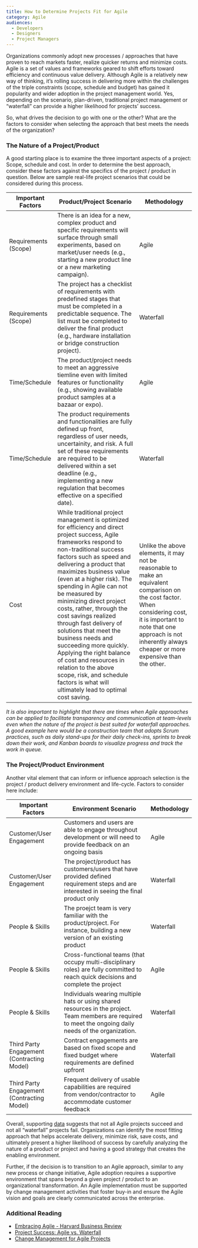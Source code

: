 ```yaml
---
title: How to Determine Projects Fit for Agile
category: Agile
audiences:
  - Developers
  - Designers
  - Project Managers
---
```


Organizations commonly adopt new processes / approaches that have proven to reach markets faster, realize quicker returns and minimize costs. Agile is a set of values and frameworks geared to shift efforts toward efficiency and continuous value delivery. Although Agile is a relatively new way of thinking, it’s rolling success in delivering more within the challenges of the triple constraints (scope, schedule and budget) has gained it popularity and wider adoption in the project management world. Yes, depending on the scenario, plan-driven, traditional project management or “waterfall” can provide a higher likelihood for projects’ success.

So, what drives the decision to go with one or the other? What are the factors to consider when selecting the approach that best meets the needs of the organization?


### The Nature of a Project/Product

A good starting place is to examine the three important aspects of a project: Scope, schedule and cost. In order to determine the best approach, consider these factors against the specifics of the project / product in question. Below are sample real-life project scenarios that could be considered during this process.

| Important Factors | Product/Project Scenario | Methodology |
|-|-|-|
| Requirements (Scope) | There is an idea for a new, complex product and specific requirements will surface through small experiments, based on market/user needs (e.g., starting a new product line or a new marketing campaign). | Agile |
| Requirements (Scope) | The project has a checklist of requirements with predefined stages that must be completed in a predictable sequence. The list must be completed to deliver the final product (e.g., hardware installation or bridge construction project). | Waterfall |
| Time/Schedule | The product/project needs to meet an aggressive tiemline even with limited features or functionality (e.g., showing available product samples at a bazaar or expo). | Agile |
| Time/Schedule | The product requirements and functionalities are fully defined up front, regardless of user needs, uncertainity, and risk. A full set of these requirements are required to be delivered within a set deadline (e.g., implementing a new regulation that becomes effective on a specified date). | Waterfall|
| Cost | While traditional project management is optimized for efficiency and direct project success, Agile frameworks respond to non-traditional success factors such as speed and delivering a product that maximizes business value (even at a higher risk). The spending in Agile can not be measured by minimizing direct project costs, rather, through the cost savings realized through fast delivery of solutions that meet the business needs and succeeding more quickly. Applying the right balance of cost and resources in relation to the above scope, risk, and schedule factors is what will ultimately lead to optimal cost saving. | Unlike the above elements, it may not be reasonable to make an equivalent comparison on the cost factor. When considering cost, it is important to note that one approach is not inherently always cheaper or more expensive than the other. |

*It is also important to highlight that there are times when Agile approaches can be applied to facilitate transparency and communication at team-levels even when the nature of the project is best suited for waterfall approaches. A good example here would be a construction team that adopts Scrum practices, such as daily stand-ups for their daily check-ins, sprints to break down their work, and Kanban boards to visualize progress and track the work in queue.*


### The Project/Product Environment

Another vital element that can inform or influence approach selection is the project / product delivery environment and life-cycle. Factors to consider here include:

| Important Factors | Environment Scenario | Methodology |
|-|-|-|
| Customer/User Engagement | Customers and users are able to engage throughout development or will need to provide feedback on an ongoing basis | Agile |
| Customer/User Engagement | The project/product has customers/users that have provided defined requirement steps and are interested in seeing the final product only | Waterfall |
| People & Skills | The proejct team is very familiar with the product/project. For instance, building a new version of an existing product | Waterfall |
| People & Skills | Cross-functional teams (that occupy multi-disciplinary roles) are fully committed to reach quick decisions and complete the project | Agile |
| People & Skills | Individuals wearing multiple hats or using shared resources in the project. Team members are required to meet the ongoing daily needs of the organization. | Waterfall |
| Third Party Engagement (Contracting Model) | Contract engagements are based on fixed scope and fixed budget where requirements are defined upfront | Waterfall |
| Third Party Engagement (Contracting Model) | Frequent delivery of usable capabilities are required from vendor/contractor to accommodate customer feedback | Agile |

Overall, supporting [data](https://www.infoq.com/articles/standish-chaos-2015) suggests that not all Agile projects succeed and not all “waterfall” projects fail. Organizations can identify the most fitting approach that helps accelerate delivery, minimize risk, save costs, and ultimately present a higher likelihood of success by carefully analyzing the nature of a product or project and having a good strategy that creates the enabling environment.

Further, if the decision is to transition to an Agile approach, similar to any new process or change initiative, Agile adoption requires a supportive environment that spans beyond a given project / product to an organizational transformation. An Agile implementation must be supported by change management activities that foster buy-in and ensure the Agile vision and goals are clearly communicated across the enterprise.


### Additional Reading

* [Embracing Agile - Harvard Business Review](https://www.infoq.com/articles/standish-chaos-2015)
* [Project Success: Agile vs. Waterfall](https://www.infoq.com/articles/standish-chaos-2015)
* [Change Management for Agile Projects](https://enterprise-knowledge.com/change-management-for-agile-projects/)  

